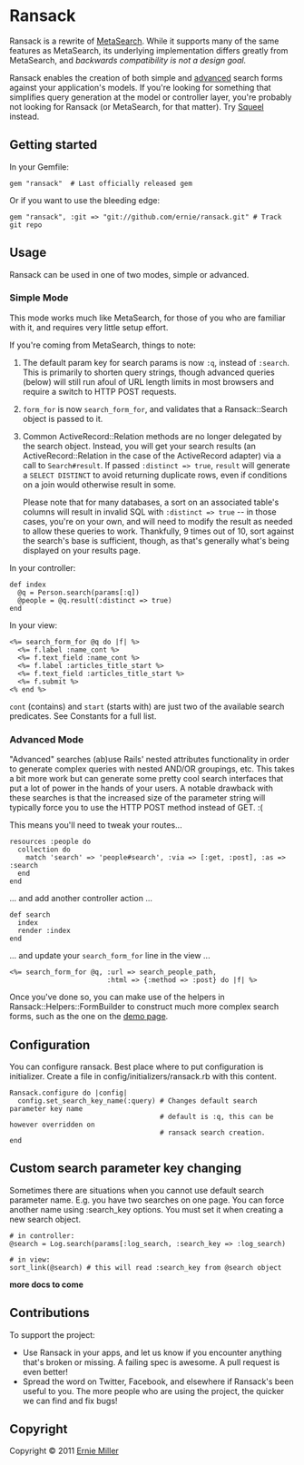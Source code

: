 # Ransack

Ransack is a rewrite of [MetaSearch](http://metautonomo.us/projects/metasearch). While it
supports many of the same features as MetaSearch, its underlying implementation differs
greatly from MetaSearch, and _backwards compatibility is not a design goal._

Ransack enables the creation of both simple and [advanced](http://ransack-demo.heroku.com)
search forms against your application's models. If you're looking for something that
simplifies query generation at the model or controller layer, you're probably not looking
for Ransack (or MetaSearch, for that matter). Try
[Squeel](http://metautonomo.us/projects/squeel) instead.

## Getting started

In your Gemfile:

    gem "ransack"  # Last officially released gem

Or if you want to use the bleeding edge:

    gem "ransack", :git => "git://github.com/ernie/ransack.git" # Track git repo


## Usage

Ransack can be used in one of two modes, simple or advanced.

### Simple Mode

This mode works much like MetaSearch, for those of you who are familiar with it, and
requires very little setup effort.

If you're coming from MetaSearch, things to note:

  1. The default param key for search params is now `:q`, instead of `:search`. This is
     primarily to shorten query strings, though advanced queries (below) will still
     run afoul of URL length limits in most browsers and require a switch to HTTP 
     POST requests.
  2. `form_for` is now `search_form_for`, and validates that a Ransack::Search object
     is passed to it.
  3. Common ActiveRecord::Relation methods are no longer delegated by the search object.
     Instead, you will get your search results (an ActiveRecord::Relation in the case of
     the ActiveRecord adapter) via a call to `Search#result`. If passed `:distinct => true`,
     `result` will generate a `SELECT DISTINCT` to avoid returning duplicate rows, even if
     conditions on a join would otherwise result in some.

     Please note that for many databases, a sort on an associated table's columns will
     result in invalid SQL with `:distinct => true` -- in those cases, you're on your own,
     and will need to modify the result as needed to allow these queries to work. Thankfully,
     9 times out of 10, sort against the search's base is sufficient, though, as that's
     generally what's being displayed on your results page.

In your controller:

    def index
      @q = Person.search(params[:q])
      @people = @q.result(:distinct => true)
    end

In your view:

    <%= search_form_for @q do |f| %>
      <%= f.label :name_cont %>
      <%= f.text_field :name_cont %>
      <%= f.label :articles_title_start %>
      <%= f.text_field :articles_title_start %>
      <%= f.submit %>
    <% end %>

`cont` (contains) and `start` (starts with) are just two of the available search predicates.
See Constants for a full list.

### Advanced Mode

"Advanced" searches (ab)use Rails' nested attributes functionality in order to generate
complex queries with nested AND/OR groupings, etc. This takes a bit more work but can
generate some pretty cool search interfaces that put a lot of power in the hands of
your users. A notable drawback with these searches is that the increased size of the
parameter string will typically force you to use the HTTP POST method instead of GET. :(

This means you'll need to tweak your routes...

    resources :people do
      collection do
        match 'search' => 'people#search', :via => [:get, :post], :as => :search
      end
    end

... and add another controller action ...

    def search
      index
      render :index
    end

... and update your `search_form_for` line in the view ...

    <%= search_form_for @q, :url => search_people_path,
                            :html => {:method => :post} do |f| %>

Once you've done so, you can make use of the helpers in Ransack::Helpers::FormBuilder to
construct much more complex search forms, such as the one on the
[demo page](http://ransack-demo.heroku.com).

## Configuration

You can configure ransack. Best place where to put configuration is initializer. Create a file
in config/initializers/ransack.rb with this content.

    Ransack.configure do |config|
      config.set_search_key_name(:query) # Changes default search parameter key name
                                         # default is :q, this can be however overridden on
                                         # ransack search creation.
    end

## Custom search parameter key changing

Sometimes there are situations when you cannot use default search parameter name. E.g. you have
two searches on one page. You can force another name using :search_key options. You must set
it when creating a new search object.

    # in controller:
    @search = Log.search(params[:log_search, :search_key => :log_search)

    # in view:
    sort_link(@search) # this will read :search_key from @search object

**more docs to come**

## Contributions

To support the project:

* Use Ransack in your apps, and let us know if you encounter anything that's broken or missing.
  A failing spec is awesome. A pull request is even better!
* Spread the word on Twitter, Facebook, and elsewhere if Ransack's been useful to you. The more
  people who are using the project, the quicker we can find and fix bugs!

## Copyright

Copyright &copy; 2011 [Ernie Miller](http://twitter.com/erniemiller)
